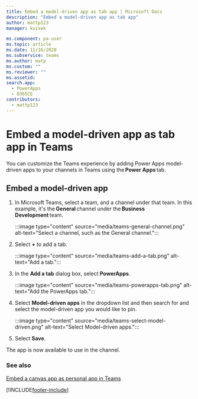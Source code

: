 ```yaml
---
title: Embed a model-driven app as tab app | Microsoft Docs
description: "Embed a model-driven app as tab app"
author: mattp123
manager: kvivek

ms.component: pa-user
ms.topic: article
ms.date: 11/16/2020
ms.subservice: teams
ms.author: matp
ms.custom: ""
ms.reviewer: ""
ms.assetid: 
search.app: 
  - PowerApps
  - D365CE
contributors:
  - mattp123
---
```


# Embed a model-driven app as tab app in Teams

You can customize the Teams experience by adding Power Apps model-driven apps to your channels in Teams using the **Power Apps** tab. 

## Embed a model-driven app

1. In Microsoft Teams, select a team, and a channel under that team. In this example, it's the **General** channel under the **Business Development** team.

   :::image type="content" source="media/teams-general-channel.png" alt-text="Select a channel, such as the General channel.":::

1. Select **+** to add a tab.

   :::image type="content" source="media/teams-add-a-tab.png" alt-text="Add a tab.":::

1. In the **Add a tab** dialog box, select **PowerApps**.

   :::image type="content" source="media/teams-powerapps-tab.png" alt-text="Add the PowerApps tab.":::

1. Select **Model-driven apps** in the dropdown list and then search for and select the model-driven app you would like to pin.

   :::image type="content" source="media/teams-select-model-driven.png" alt-text="Select Model-driven apps.":::

1. Select **Save**.

The app is now available to use in the channel.

### See also
[Embed a canvas app as personal app in Teams](embed-teams-app.md)


[!INCLUDE[footer-include](../includes/footer-banner.md)]